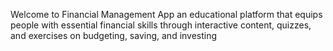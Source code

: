 Welcome to Financial Management App 
an educational platform that equips people with essential financial skills through interactive content, quizzes, and exercises on budgeting, saving, and investing